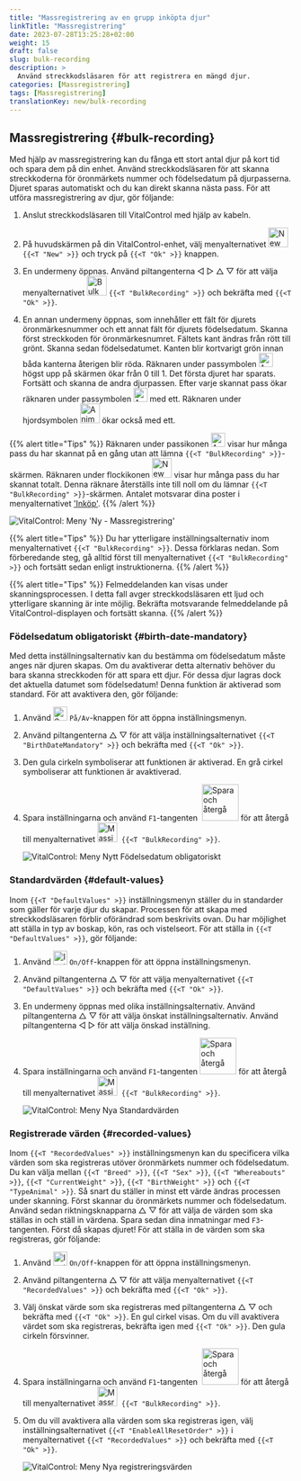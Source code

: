 ```yaml
---
title: "Massregistrering av en grupp inköpta djur"
linkTitle: "Massregistrering"
date: 2023-07-28T13:25:28+02:00
weight: 15
draft: false
slug: bulk-recording
description: >
  Använd streckkodsläsaren för att registrera en mängd djur.
categories: [Massregistrering]
tags: [Massregistrering]
translationKey: new/bulk-recording
---
```

## Massregistrering {#bulk-recording}

Med hjälp av massregistrering kan du fånga ett stort antal djur på kort tid och spara dem på din enhet. Använd streckkodsläsaren för att skanna streckkoderna för öronmärkets nummer och födelsedatum på djurpasserna. Djuret sparas automatiskt och du kan direkt skanna nästa pass. För att utföra massregistrering av djur, gör följande:

1. Anslut streckkodsläsaren till VitalControl med hjälp av kabeln.

2. På huvudskärmen på din VitalControl-enhet, välj menyalternativet <img src="/icons/main/new-animal.svg" width="35" align="bottom" alt="New animal" /> `{{<T "New" >}}` och tryck på `{{<T "Ok" >}}` knappen.

3. En undermeny öppnas. Använd piltangenterna ◁ ▷ △ ▽ för att välja menyalternativet <img src="/icons/main/barcode-scan.svg" width="35" align="bottom" alt="Bulk recording" /> `{{<T "BulkRecording" >}}` och bekräfta med `{{<T "Ok" >}}`.

4. En annan undermeny öppnas, som innehåller ett fält för djurets öronmärkesnummer och ett annat fält för djurets födelsedatum. Skanna först streckkoden för öronmärkesnumret. Fältets kant ändras från rött till grönt. Skanna sedan födelsedatumet. Kanten blir kortvarigt grön innan båda kanterna återigen blir röda. Räknaren under passymbolen <img src="/icons/header/animal-passports.svg" width="25" align="bottom" alt="Animal passports" title="Animal passports" /> högst upp på skärmen ökar från 0 till 1. Det första djuret har sparats. Fortsätt och skanna de andra djurpassen. Efter varje skannat pass ökar räknaren under passymbolen <img src="/icons/header/animal-passports.svg" width="25" align="bottom" alt="Animal passports" title="Animal passports" /> med ett. Räknaren under hjordsymbolen <img src="/icons/header/group.svg" width="35" align="bottom" alt="Animal group"  title="Animal group" /> ökar också med ett.

{{% alert title="Tips" %}}
Räknaren under passikonen <img src="/icons/header/animal-passports.svg" width="25" align="bottom" alt="Animal passports" title="Animal passports" /> visar hur många pass du har skannat på en gång utan att lämna `{{<T "BulkRecording" >}}`-skärmen. Räknaren under flockikonen <img src="/icons/header/group.svg" width="35" align="bottom" alt="New animal" /> visar hur många pass du har skannat totalt. Denna räknare återställs inte till noll om du lämnar `{{<T "BulkRecording" >}}`-skärmen. Antalet motsvarar dina poster i menyalternativet ['Inköp'](../new-on-farm/purchased-animals/).
{{% /alert %}}

   ![VitalControl: Meny 'Ny - Massregistrering'](../images/bulk-recording.png "Massregistrering")

{{% alert title="Tips" %}}
Du har ytterligare inställningsalternativ inom menyalternativet `{{<T "BulkRecording" >}}`. Dessa förklaras nedan. Som förberedande steg, gå alltid först till menyalternativet `{{<T "BulkRecording" >}}` och fortsätt sedan enligt instruktionerna.
{{% /alert %}}

{{% alert title="Tips" %}}
Felmeddelanden kan visas under skanningsprocessen. I detta fall avger streckkodsläsaren ett ljud och ytterligare skanning är inte möjlig. Bekräfta motsvarande felmeddelande på VitalControl-displayen och fortsätt skanna.
{{% /alert %}}

### Födelsedatum obligatoriskt {#birth-date-mandatory}

Med detta inställningsalternativ kan du bestämma om födelsedatum måste anges när djuren skapas. Om du avaktiverar detta alternativ behöver du bara skanna streckkoden för att spara ett djur. För dessa djur lagras dock det aktuella datumet som födelsedatum! Denna funktion är aktiverad som standard. För att avaktivera den, gör följande:

1. Använd <img src="/icons/gear.svg" width="25" align="bottom" alt="Settings menu" /> `På/Av`-knappen för att öppna inställningsmenyn.

2. Använd piltangenterna △ ▽ för att välja inställningsalternativet `{{<T "BirthDateMandatory" >}}` och bekräfta med `{{<T "Ok" >}}`.

3. Den gula cirkeln symboliserar att funktionen är aktiverad. En grå cirkel symboliserar att funktionen är avaktiverad.

4. Spara inställningarna och använd `F1`-tangenten &nbsp;<img src="/icons/footer/save_exit.svg" width="65" align="bottom" alt="Spara och återgå" /> för att återgå till menyalternativet <img src="/icons/main/barcode-scan.svg" width="35" align="bottom" alt="Massinspelning" />&nbsp; `{{<T "BulkRecording" >}}`.

   ![VitalControl: Meny Nytt Födelsedatum obligatoriskt](../images/birthdate.png "Födelsedatum obligatoriskt")

### Standardvärden {#default-values}

Inom `{{<T "DefaultValues" >}}` inställningsmenyn ställer du in standarder som gäller för varje djur du skapar. Processen för att skapa med streckkodsläsaren förblir oförändrad som beskrivits ovan. Du har möjlighet att ställa in typ av boskap, kön, ras och vistelseort. För att ställa in `{{<T "DefaultValues" >}}`, gör följande:

1. Använd <img src="/icons/gear.svg" width="25" align="bottom" alt="Inställningsmeny" /> `On/Off`-knappen för att öppna inställningsmenyn.

2. Använd piltangenterna △ ▽ för att välja menyalternativet `{{<T "DefaultValues" >}}` och bekräfta med `{{<T "Ok" >}}`.

3. En undermeny öppnas med olika inställningsalternativ. Använd piltangenterna △ ▽ för att välja önskat inställningsalternativ. Använd piltangenterna ◁ ▷ för att välja önskad inställning.

4. Spara inställningarna och använd `F1`-tangenten&nbsp;<img src="/icons/footer/save_exit.svg" width="65" align="bottom" alt="Spara och återgå" /> för att återgå till menyalternativet <img src="/icons/main/barcode-scan.svg" width="35" align="bottom" alt="Massinspelning" />&nbsp; `{{<T "BulkRecording" >}}`.

   ![VitalControl: Meny Nya Standardvärden](../images/defaultvalues.png "Standardvärden")

### Registrerade värden {#recorded-values}

Inom `{{<T "RecordedValues" >}}` inställningsmenyn kan du specificera vilka värden som ska registreras utöver öronmärkets nummer och födelsedatum. Du kan välja mellan `{{<T "Breed" >}}`, `{{<T "Sex" >}}`, `{{<T "Whereabouts" >}}`, `{{<T "CurrentWeight" >}}`, `{{<T "BirthWeight" >}}` och `{{<T "TypeAnimal" >}}`. Så snart du ställer in minst ett värde ändras processen under skanning. Först skannar du öronmärkets nummer och födelsedatum. Använd sedan riktningsknapparna △ ▽ för att välja de värden som ska ställas in och ställ in värdena. Spara sedan dina inmatningar med `F3`-tangenten. Först då skapas djuret! För att ställa in de värden som ska registreras, gör följande:


1. Använd <img src="/icons/gear.svg" width="25" align="bottom" alt="Inställningsmeny" /> `On/Off`-knappen för att öppna inställningsmenyn.

2. Använd piltangenterna △ ▽ för att välja menyalternativet `{{<T "RecordedValues" >}}` och bekräfta med `{{<T "Ok" >}}`.

3. Välj önskat värde som ska registreras med piltangenterna △ ▽ och bekräfta med `{{<T "Ok" >}}`. En gul cirkel visas. Om du vill avaktivera värdet som ska registreras, bekräfta igen med `{{<T "Ok" >}}`. Den gula cirkeln försvinner.

4. Spara inställningarna och använd `F1`-tangenten &nbsp;<img src="/icons/footer/save_exit.svg" width="65" align="bottom" alt="Spara och återgå" /> för att återgå till menyalternativet <img src="/icons/main/barcode-scan.svg" width="35" align="bottom" alt="Massregistrering" />&nbsp; `{{<T "BulkRecording" >}}`.

5. Om du vill avaktivera alla värden som ska registreras igen, välj inställningsalternativet `{{<T "EnableAllResetOrder" >}}` i menyalternativet `{{<T "RecordedValues" >}}` och bekräfta med `{{<T "Ok" >}}`.

   ![VitalControl: Meny Nya registreringsvärden](../images/recordvalues.png "Registreringsvärden")
